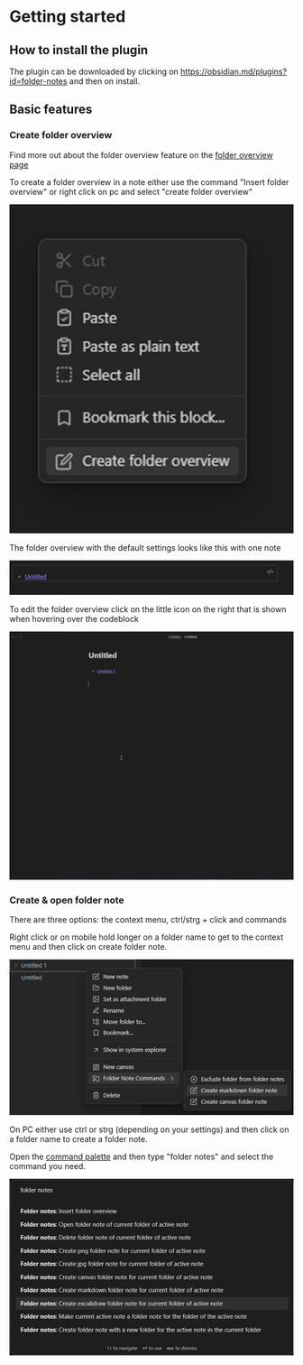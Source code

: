 # Getting started

## How to install the plugin

The plugin can be downloaded by clicking on https://obsidian.md/plugins?id=folder-notes and then on install.


## Basic features 

### Create folder overview

Find more out about the folder overview feature on the [folder overview page](./Features/Folder%20overview.md)

To create a folder overview in a note either use the command "Insert folder overview" or right click on pc and select "create folder overview"

![Context menu](./assets/VyBTGhA5eJAVVFusZXIz.png)

The folder overview with the default settings looks like this with one note

![Folder overview](./assets/u6ccTTzVbwzBivySFacZ.png)

To edit the folder overview click on the little icon on the right that is shown when hovering over the codeblock

![Folder overview settings](./assets/2wzCXFTpD2.gif)

### Create & open folder note

There are three options: the context menu, ctrl/strg + click and commands

Right click or on mobile hold longer on a folder name to get to the context menu and then click on create folder note.

![Context menu](./assets/TOtiFIYzUI8rwxjCLhyN.png)

On PC either use ctrl or strg (depending on your settings) and then click on a folder name to create a folder note.

Open the [command palette](https://help.obsidian.md/Plugins/Command+palette) and then type "folder notes" and select the command you need.

![Command palette](./assets/FKhiQZLm4Juu4VdFTxPC.png)